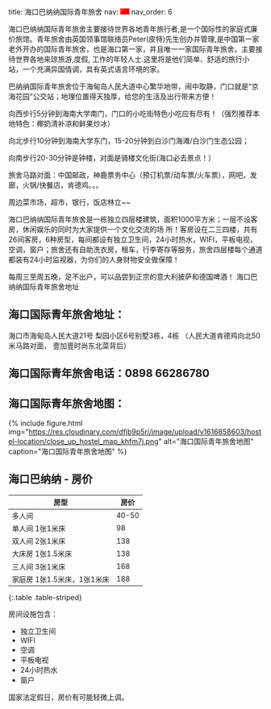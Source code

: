 
title: 海口巴纳纳国际青年旅舍
nav: <img src="assets/images/zh.bmp" alt="中文" >
nav_order: 6



海口巴纳纳国际青年旅舍主要接待世界各地青年旅行者,是一个国际性的家庭式廉价旅馆。青年旅舍由英国领事馆联络员Peter(皮特)先生创办并管理,是中国第一家老外开办的国际青年旅舍，也是海口第一家，并且唯一一家国际青年旅舍。主要接待世界各地来琼旅游,度假, 工作的年轻人士.这里将是他们简单、舒适的旅行小站，一个充满异国情调，具有英式语言环境的家。

巴纳纳国际青年旅舍位于海甸岛人民大道中心繁华地带，闹中取静，门口就是“京海花园”公交站；地理位置得天独厚，给您的生活及出行带来方便！

向西步行5分钟到海南大学南门，门口的小吃街特色小吃应有尽有！（强烈推荐本地特色：椰奶清补凉和鲜果炒冰）

向北步行10分钟到海南大学东门，15-20分钟到白沙门海滩/白沙门生态公园；

向南步行20-30分钟是钟楼，对面是骑楼文化街(海口必去景点！）

旅舍马路对面：中国邮政，神鹿票务中心（预订机票/动车票/火车票），网吧，发廊，火锅/快餐店，肯德鸡。。。

周边菜市场，超市，银行，饭店林立~~

海口巴纳纳国际青年旅舍是一栋独立四层楼建筑，面积1000平方米；一层不设客房，休闲娱乐的同时为大家提供一个文化交流的场 所！客房设在二三四楼，共有26间客房，6种房型，每间都设有独立卫生间，24小时热水，WIFI，平板电视，空调，窗户；旅舍还有自助洗衣房，租车，行李寄存等服务，旅舍四层楼每个通道都装有24小时监视器，为你们的人身财物安全做保障！

每周三至周五晚，足不出户，可以品尝到正宗的意大利披萨和德国啤酒！
海口巴纳纳国际青年旅舍地址


## 海口国际青年旅舍地址：

海口市海甸岛人民大道21号
梨园小区6号别墅3栋，4栋
（人民大道肯德鸡向北50米马路对面， 壹加壹时尚东北菜背后）

## 海口国际青年旅舍电话：0898 66286780


## 海口国际青年旅舍地图：

{% include figure.html img="https://res.cloudinary.com/dfjb9p5ri/image/upload/v1616858603/hostel-location/close_up_hostel_map_khfm7j.png" alt="海口国际青年旅舍地图" caption="海口国际青年旅舍地图" %}

## 海口巴纳纳 - 房价


房型 |	房价
--- | ---
多人间 | 40-50
单人间 1张1米床 | 98
双人间 2张1米床 | 138
大床房 1张1.5米床 | 138
三人间 3张1米床 |	168
家庭房 1张1.5米床，1张1米床 |	188
{:.table .table-striped}
 
房间设施包含：

- 独立卫生间
- WIFI
- 空调
- 平板电视
- 24小时热水
- 窗户

国家法定假日，房价有可能轻微上调。
